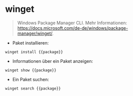 # winget

> Windows Package Manager CLI.
> Mehr Informationen: <https://docs.microsoft.com/de-de/windows/package-manager/winget/>.

- Paket installieren:

`winget install {{package}}`

- Informationen über ein Paket anzeigen:

`winget show {{package}}`

- Ein Paket suchen:

`winget search {{package}}`

